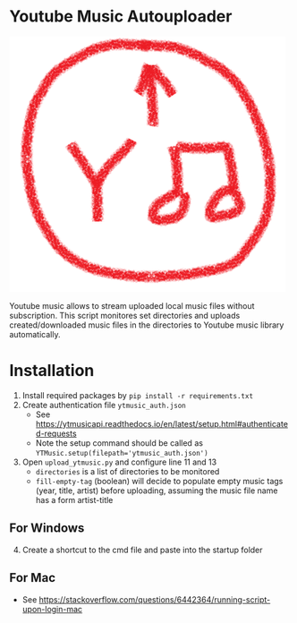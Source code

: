 # Youtube Music Autouploader


<div align="left">
    <img src="images/header.png">
</div>

Youtube music allows to stream uploaded local music files without subscription. This script monitores set directories and uploads created/downloaded music files in the directories to Youtube music library automatically.

# Installation
1. Install required packages by `pip install -r requirements.txt`
2. Create authentication file `ytmusic_auth.json`
    - See https://ytmusicapi.readthedocs.io/en/latest/setup.html#authenticated-requests
    - Note the setup command should be called as `YTMusic.setup(filepath='ytmusic_auth.json')`
3. Open `upload_ytmusic.py` and configure line 11 and 13
    - `directories` is a list of directories to be monitored
    - `fill-empty-tag` (boolean) will decide to populate empty music tags (year, title, artist) before uploading, assuming the music file name has a form artist-title
## For Windows

4. Create a shortcut to the cmd file and paste into the startup folder

## For Mac
- See https://stackoverflow.com/questions/6442364/running-script-upon-login-mac


